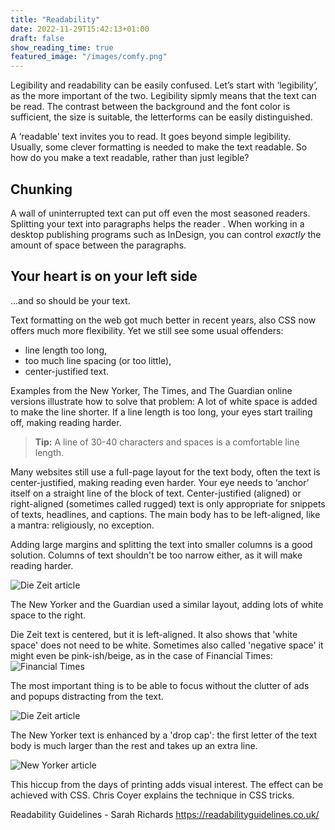 ```yaml
---
title: "Readability"
date: 2022-11-29T15:42:13+01:00
draft: false
show_reading_time: true
featured_image: "/images/comfy.png"
---
```


Legibility and readability can be easily confused. Let’s start with ‘legibility’, as the more important of the two. Legibility sipmly means that the text can be read. The contrast between the background and the font color is sufficient, the size is suitable, the letterforms can be easily distinguished. 

<!-- An example of a fancy font that is not so easy to read. -->
 
A ‘readable’ text invites you to read. It goes beyond simple legibility. Usually, some clever formatting is needed to make the text readable. So how do you make a text readable, rather than just legible?

## Chunking

A wall of uninterrupted text can put off even the most seasoned readers. Splitting your text into paragraphs helps the reader . 
When working in a desktop publishing programs such as InDesign, you can control *exactly* the amount of space between the paragraphs.

## Your heart is on your left side

...and so should be your text. 


Text formatting on the web got much better in recent years, also CSS now offers much more flexibility. Yet we still see some usual offenders:
- line length too long, 
- too much line spacing (or too little),
- center-justified text.


Examples from the New Yorker, The Times, and The Guardian online versions illustrate how to solve that problem: A lot of white space is added to make the line shorter. If a line length is too long, your eyes start trailing off, making reading harder. 

> **Tip:** A line of 30-40 characters and spaces is a comfortable line length. 

Many websites still use a full-page layout for the text body, often the text is center-justified, making reading even harder. Your eye needs to ‘anchor’ itself on a straight line of the block of text. Center-justified (aligned) or right-aligned (sometimes called rugged) text is only appropriate for snippets of texts, headlines, and captions. The main body has to be left-aligned, like a mantra: religiously, no exception. 

Adding large margins and splitting the text into smaller columns is a good solution. Columns of text shouldn't be too narrow either, as it will make reading harder. 

<!-- > **Tip:** A line should have a minimum of six words - different rules might apply for German and other languages... -->

![Die Zeit article](/guardian-article.PNG)
 
The New Yorker and the Guardian used a similar layout, adding lots of white space to the right. 

Die Zeit text is centered, but it is left-aligned. It also shows that 'white space' does not need to be white. Sometimes also called 'negative space' it might even be pink-ish/beige, as in the case of Financial Times:
![Financial Times](/ft.PNG)

 The most important thing is to be able to focus without the clutter of ads and popups distracting from the text.

![Die Zeit article](/dieZeit.PNG)


The New Yorker text is enhanced by a 'drop cap': the first letter of the text body is much larger than the rest and takes up an extra line. 

![New Yorker article](/new-yorker-snip.png)

This hiccup from the days of printing adds visual interest. The effect can be achieved with CSS. Chris Coyer explains the technique in CSS tricks.
 
Readability Guidelines - Sarah Richards https://readabilityguidelines.co.uk/